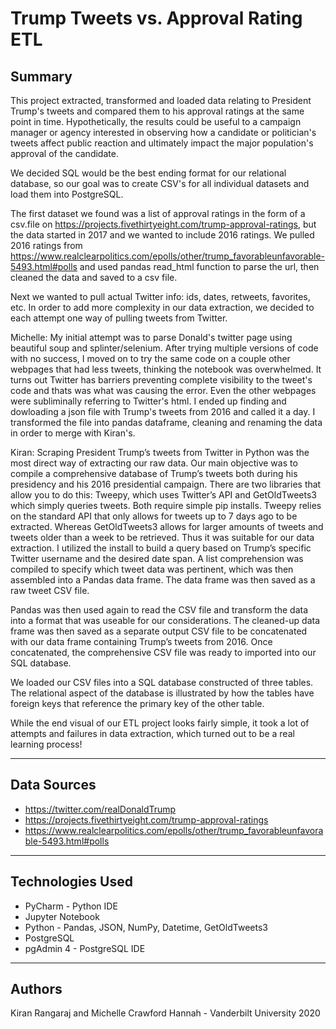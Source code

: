 # Trump Tweets vs. Approval Rating ETL

## Summary ##

This project extracted, transformed and loaded data relating to President Trump's tweets and compared them to his approval ratings at the same point in time. Hypothetically, the results could be useful to a campaign manager or agency interested in observing how a candidate or politician's tweets affect public reaction and ultimately impact the major population's approval of the candidate. 

We decided SQL would be the best ending format for our relational database, so our goal was to create CSV's for all individual datasets and load them into PostgreSQL. 

The first dataset we found was a list of approval ratings in the form of a csv.file on https://projects.fivethirtyeight.com/trump-approval-ratings, but the data started in 2017 and we wanted to include 2016 ratings. We pulled 2016 ratings from https://www.realclearpolitics.com/epolls/other/trump_favorableunfavorable-5493.html#polls and used pandas read_html function to parse the url, then cleaned the data and saved to a csv file. 

Next we wanted to pull actual Twitter info: ids, dates, retweets, favorites, etc. In order to add more complexity in our data extraction, we decided to each attempt one way of pulling tweets from Twitter. 

Michelle: My initial attempt was to parse Donald's twitter page using beautiful soup and splinter/selenium. After trying multiple versions of code with no success, I moved on to try the same code on a couple other webpages that had less tweets, thinking the notebook was overwhelmed. It turns out Twitter has barriers preventing complete visibility to the tweet's code and thats was what was causing the error. Even the other webpages were subliminally referring to Twitter's html. I ended up finding and dowloading a json file with Trump's tweets from 2016 and called it a day. I transformed the file into pandas dataframe, cleaning and renaming the data in order to merge with Kiran's. 

Kiran: Scraping President Trump’s tweets from Twitter in Python was the most direct way of extracting our raw data. Our main objective was to compile a comprehensive database of Trump’s tweets both during his presidency and his 2016 presidential campaign. There are two libraries that allow you to do this: Tweepy, which uses Twitter’s API and GetOldTweets3 which simply queries tweets. Both require simple pip installs. Tweepy relies on the standard API that only allows for tweets up to 7 days ago to be extracted. Whereas GetOldTweets3 allows for larger amounts of tweets and tweets older than a week to be retrieved. Thus it was suitable for our data extraction. I utilized the install to build a query based on Trump’s specific Twitter username and the desired date span. A list comprehension was compiled to specify which tweet data was pertinent, which was then assembled into a Pandas data frame. The data frame was then saved as a raw tweet CSV file. 

Pandas was then used again to read the CSV file and transform the data into a format that was useable for our considerations. The cleaned-up data frame was then saved as a separate output CSV file to be concatenated with our data frame containing Trump’s tweets from 2016. Once concatenated, the comprehensive CSV file was ready to imported into our SQL database.

We loaded our CSV files into a SQL database constructed of three tables. The relational aspect of the database is illustrated by how the tables have foreign keys that reference the primary key of the other table. 

While the end visual of our ETL project looks fairly simple, it took a lot of attempts and failures in data extraction, which turned out to be a real learning process!

---

## Data Sources ##
* https://twitter.com/realDonaldTrump
* https://projects.fivethirtyeight.com/trump-approval-ratings
* https://www.realclearpolitics.com/epolls/other/trump_favorableunfavorable-5493.html#polls

---

## Technologies Used ##
* PyCharm - Python IDE
* Jupyter Notebook
* Python - Pandas, JSON, NumPy, Datetime, GetOldTweets3
* PostgreSQL
* pgAdmin 4 - PostgreSQL IDE

---

## Authors ##
Kiran Rangaraj and Michelle Crawford Hannah - Vanderbilt University 2020
